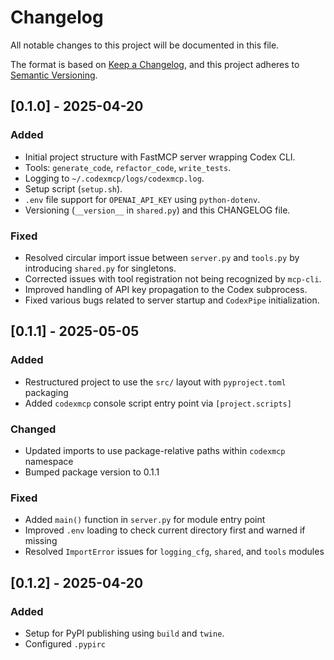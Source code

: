 # Changelog

All notable changes to this project will be documented in this file.

The format is based on [Keep a Changelog](https://keepachangelog.com/en/1.0.0/),
and this project adheres to [Semantic Versioning](https://semver.org/spec/v2.0.0.html).

## [0.1.0] - 2025-04-20

### Added

- Initial project structure with FastMCP server wrapping Codex CLI.
- Tools: `generate_code`, `refactor_code`, `write_tests`.
- Logging to `~/.codexmcp/logs/codexmcp.log`.
- Setup script (`setup.sh`).
- `.env` file support for `OPENAI_API_KEY` using `python-dotenv`.
- Versioning (`__version__` in `shared.py`) and this CHANGELOG file.

### Fixed

- Resolved circular import issue between `server.py` and `tools.py` by introducing `shared.py` for singletons.
- Corrected issues with tool registration not being recognized by `mcp-cli`.
- Improved handling of API key propagation to the Codex subprocess.
- Fixed various bugs related to server startup and `CodexPipe` initialization.

## [0.1.1] - 2025-05-05

### Added

- Restructured project to use the `src/` layout with `pyproject.toml` packaging
- Added `codexmcp` console script entry point via `[project.scripts]`

### Changed

- Updated imports to use package-relative paths within `codexmcp` namespace
- Bumped package version to 0.1.1

### Fixed

- Added `main()` function in `server.py` for module entry point
- Improved `.env` loading to check current directory first and warned if missing
- Resolved `ImportError` issues for `logging_cfg`, `shared`, and `tools` modules

## [0.1.2] - 2025-04-20

### Added

- Setup for PyPI publishing using `build` and `twine`.
- Configured `.pypirc`